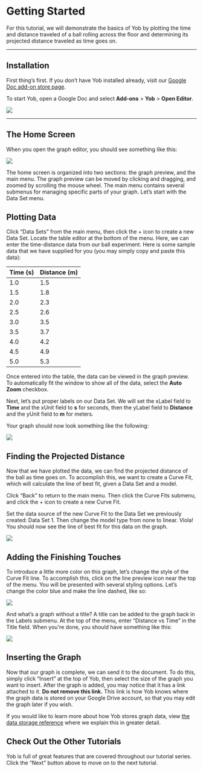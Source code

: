 # Getting Started
For this tutorial, we will demonstrate the basics of Yob by plotting the time and distance traveled of a ball rolling across the floor and determining its projected distance traveled as time goes on.


---
## Installation
First thing’s first.  If you don’t have Yob installed already, visit our [Google Doc add-on store page](https://chrome.google.com/webstore/detail/yob/doghjhjgnmiikbjphdcdeehhkfdembpf).

To start Yob, open a Google Doc and select **Add-ons** > **Yob** > **Open Editor**.

<div class="centered"><img src="../../img/start_yob.png"/></div>

---
## The Home Screen
When you open the graph editor, you should see something like this:


<div class="centered"><img src="../../img/main_menu.png"/></div>


The home screen is organized into two sections:  the graph preview, and the main menu. The graph preview can be moved by clicking and dragging, and zoomed by scrolling the mouse wheel. The main menu contains several submenus for managing specific parts of your graph.  Let’s start with the Data Set menu.


## Plotting Data
Click “Data Sets” from the main menu, then click the + icon to create a new Data Set. Locate the table editor at the bottom of the menu.  Here, we can enter the time-distance data from our ball experiment. Here is some sample data that we have supplied for you (you may simply copy and paste this data):


<table>
	<thead><tr><th>Time (s)</th><th>Distance (m)</th></tr></thead>
    <tr><td>1.0</td><td>1.5</td></tr>
    <tr><td>1.5</td><td>1.8</td></tr>
    <tr><td>2.0</td><td>2.3</td></tr>
    <tr><td>2.5</td><td>2.6</td></tr>
    <tr><td>3.0</td><td>3.5</td></tr>
    <tr><td>3.5</td><td>3.7</td></tr>
    <tr><td>4.0</td><td>4.2</td></tr>
    <tr><td>4.5</td><td>4.9</td></tr>
    <tr><td>5.0</td><td>5.3</td></tr>
</table>


Once entered into the table, the data can be viewed in the graph preview.  To automatically fit the window to show all of the data, select the **Auto Zoom** checkbox.


Next, let’s put proper labels on our Data Set.  We will set the xLabel field to __Time__ and the xUnit field to __s__ for seconds, then the yLabel field to __Distance__ and the yUnit field to __m__ for meters.


Your graph should now look something like the following:


<div class="centered"><img src="../../img/sample_data.png"></div>


## Finding the Projected Distance
Now that we have plotted the data, we can find the projected distance of the ball as time goes on. To accomplish this, we want to create a Curve Fit, which will calculate the line of best fit, given a Data Set and a model.


Click “Back” to return to the main menu.  Then click the Curve Fits submenu, and click the + icon to create a new Curve Fit.


Set the data source of the new Curve Fit to the Data Set we previously created:  Data Set 1. Then change the model type from none to linear. Viola! You should now see the line of best fit for this data on the graph.


<div class="centered"><img src="../../img/curvefit_example.png"></div>


## Adding the Finishing Touches
To introduce a little more color on this graph, let’s change the style of the Curve Fit line.  To accomplish this, click on the line preview icon near the top of the menu.  You will be presented with several styling options.  Let’s change the color blue and make the line dashed, like so:


<div class="centered"><img src="../../img/style_example.png"></div>


And what’s a graph without a title?  A title can be added to the graph back in the Labels submenu.  At the top of the menu, enter “Distance vs Time” in the Title field.  When you're done, you should have something like this:


<div class="centered"><img src="../../img/complete_graph_example.png"></div>


## Inserting the Graph
Now that our graph is complete, we can send it to the document. To do this, simply click “Insert” at the top of Yob, then select the size of the graph you want to insert. After the graph is added, you may notice that it has a link attached to it. **Do not remove this link.** This link is how Yob knows where the graph data is stored on your Google Drive account, so that you may edit the graph later if you wish.


If you would like to learn more about how Yob stores graph data, view [the data storage reference](../references/data_storage.md) where we explain this in greater detail.


## Check Out the Other Tutorials
Yob is full of great features that are covered throughout our tutorial series. Click the “Next” button above to move on to the next tutorial.
